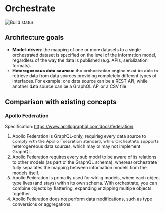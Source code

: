 # Orchestrate

![Build status](https://github.com/dotwebstack/orchestrate/actions/workflows/build.yml/badge.svg)

## Architecture goals

- **Model-driven**: the mapping of one or more datasets to a single orchestrated dataset is specified on the level of the information model, regardless of the way the data is published (e.g. APIs, serialization formats). 
- **Heterogeneous data sources**: the orchestration engine must be able to retrieve data from data sources providing completely different types of interfaces. For example: one data source can be a REST API, while another data source can be a GraphQL API or a CSV file.

## Comparison with existing concepts

### Apollo Federation

Specification: https://www.apollographql.com/docs/federation/

1. Apollo Federation is GraphQL-only, requiring every data source to comply with the Apollo Federation standard, while Orchestrate supports heterogeneous data sources, which may or may not implement GraphQL.
2. Apollo Federation requires every sub model to be aware of its relations to other models (as part of the GraphQL schema), whereas orchestrate fully separates the mapping between information models from the models itself. 
3. Apollo Federation is primarily used for wiring models, where each object type lives (and stays) within its own schema. With orchestrate, you can combine objects by flattening, expanding or zipping multiple objects together.
4. Apollo Federation does not perform data modifications, such as type conversions or aggregations.
